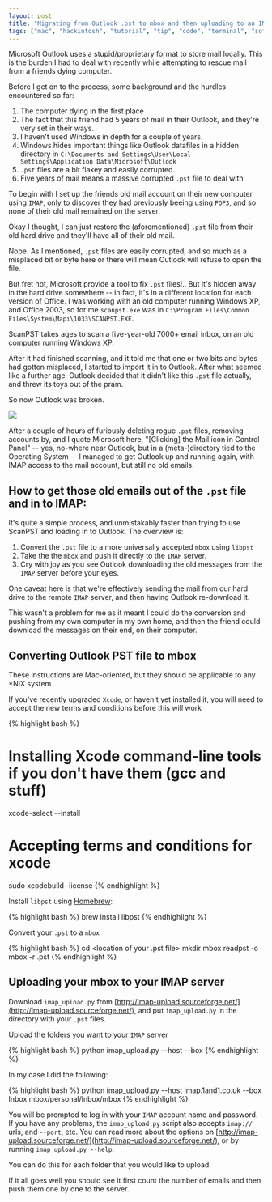 ```yaml
---
layout: post
title: "Migrating from Outlook .pst to mbox and then uploading to an IMAP mail server"
tags: ["mac", "hackintosh", "tutorial", "tip", "code", "terminal", "software", "development"]
---
```

Microsoft Outlook uses a stupid/proprietary format to store mail locally. This is the burden I had to deal with recently while attempting to rescue mail from a friends dying computer.

<!-- more -->

Before I get on to the process, some background and the hurdles encountered so far:

1. The computer dying in the first place
2. The fact that this friend had 5 years of mail in their Outlook, and they're very set in their ways.
3. I haven't used Windows in depth for a couple of years.
4. Windows hides important things like Outlook datafiles in a hidden directory in `C:\Documents and Settings\User\Local Settings\Application Data\Microsoft\Outlook`
5. `.pst` files are a bit flakey and easily corrupted.
6. Five years of mail means a massive corrupted `.pst` file to deal with

To begin with I set up the friends old mail account on their new computer using `IMAP`, only to discover they had previously beeing using `POP3`, and so none of their old mail remained on the server.

Okay I thought, I can just restore the (aforementioned) `.pst` file from their old hard drive and they'll have all of their old mail.

Nope. As I mentioned, `.pst` files are easily corrupted, and so much as a misplaced bit or byte here or there will mean Outlook will refuse to open the file.

But fret not, Microsoft provide a tool to fix `.pst` files!.. But it's hidden away in the hard drive somewhere -- in fact, it's in a different location for each version of Office. I was working with an old computer running Windows XP, and Office 2003, so for me `scanpst.exe` was in `C:\Program Files\Common Files\System\Mapi\1033\SCANPST.EXE`.

ScanPST takes ages to scan a five-year-old 7000+ email inbox, on an old computer running Windows XP.

After it had finished scanning, and it told me that one or two bits and bytes had gotten misplaced, I started to import it in to Outlook. After what seemed like a further age, Outlook decided that it didn't like this `.pst` file actually, and threw its toys out of the pram.

So now Outlook was broken.

![](http://f.cl.ly/items/2D382C3C3m0i0e3U080J/clintspencer,%20Image%20%233237600%20.jpeg)

After a couple of hours of furiously deleting rogue `.pst` files, removing accounts by, and I quote Microsoft here, "[Clicking] the Mail icon in Control Panel" -- yes, no-where near Outlook, but in a (meta-)directory tied to the Operating System -- I managed to get Outlook up and running again, with IMAP access to the mail account, but still no old emails.

## How to get those old emails out of the `.pst` file and in to IMAP:

It's quite a simple process, and unmistakably faster than trying to use ScanPST and loading in to Outlook. The overview is:

1. Convert the `.pst` file to a more universally accepted `mbox` using `libpst`
2. Take the the `mbox` and push it directly to the `IMAP` server.
3. Cry with joy as you see Outlook downloading the old messages from the `IMAP` server before your eyes.

One caveat here is that we're effectively sending the mail from our hard drive to the remote `IMAP` server, and then having Outlook re-download it.

This wasn't a problem for me as it meant I could do the conversion and pushing from my own computer in my own home, and then the friend could download the messages on their end, on their computer.


## Converting Outlook PST file to mbox

These instructions are Mac-oriented, but they should be applicable to any \*NIX system

If you've recently upgraded `Xcode`, or haven't yet installed it, you will need to accept the new terms and conditions before this will work

{% highlight bash %}
# Installing Xcode command-line tools if you don't have them (gcc and stuff)
xcode-select --install
# Accepting terms and conditions for xcode
sudo xcodebuild -license
{% endhighlight %}

Install `libpst` using [Homebrew](http://brew.sh/):

{% highlight bash %}
brew install libpst
{% endhighlight %}

Convert your `.pst` to a `mbox`

{% highlight bash %}
cd <location of your .pst file>
mkdir mbox
readpst -o mbox -r <your pst file>.pst
{% endhighlight %}

## Uploading your mbox to your IMAP server

Download `imap_upload.py` from [http://imap-upload.sourceforge.net/](http://imap-upload.sourceforge.net/), and put `imap_upload.py` in the directory with your `.pst` files.

Upload the folders you want to your `IMAP` server

{% highlight bash %}
python imap_upload.py --host <imap server address> --box <remote folder> <local mbox>
{% endhighlight %}

In my case I did the following:

{% highlight bash %}
python imap_upload.py --host imap.1and1.co.uk --box Inbox mbox/personal/Inbox/mbox
{% endhighlight %}

You will be prompted to log in with your `IMAP` account name and password. If you have any problems, the `imap_upload.py` script also accepts `imap://` urls, and `--port`, etc. You can read more about the options on [http://imap-upload.sourceforge.net/](http://imap-upload.sourceforge.net/), or by running `imap_upload.py --help`.

You can do this for each folder that you would like to upload.

If it all goes well you should see it first count the number of emails and then push them one by one to the server.
